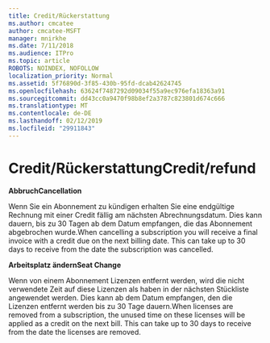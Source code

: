 ```yaml
---
title: Credit/Rückerstattung
ms.author: cmcatee
author: cmcatee-MSFT
manager: mnirkhe
ms.date: 7/11/2018
ms.audience: ITPro
ms.topic: article
ROBOTS: NOINDEX, NOFOLLOW
localization_priority: Normal
ms.assetid: 5f76890d-3f85-430b-95fd-dcab42624745
ms.openlocfilehash: 63624f7487292d09034f55a9ec976efa18363a91
ms.sourcegitcommit: dd43cc0a9470f98b8ef2a3787c823801d674c666
ms.translationtype: MT
ms.contentlocale: de-DE
ms.lasthandoff: 02/12/2019
ms.locfileid: "29911843"
---
```

# <a name="creditrefund"></a><span data-ttu-id="5ad2b-102">Credit/Rückerstattung</span><span class="sxs-lookup"><span data-stu-id="5ad2b-102">Credit/refund</span></span>

 <span data-ttu-id="5ad2b-103">**Abbruch**</span><span class="sxs-lookup"><span data-stu-id="5ad2b-103">**Cancellation**</span></span>
  
<span data-ttu-id="5ad2b-p101">Wenn Sie ein Abonnement zu kündigen erhalten Sie eine endgültige Rechnung mit einer Credit fällig am nächsten Abrechnungsdatum. Dies kann dauern, bis zu 30 Tagen ab dem Datum empfangen, die das Abonnement abgebrochen wurde.</span><span class="sxs-lookup"><span data-stu-id="5ad2b-p101">When cancelling a subscription you will receive a final invoice with a credit due on the next billing date. This can take up to 30 days to receive from the date the subscription was cancelled.</span></span>
  
 <span data-ttu-id="5ad2b-106">**Arbeitsplatz ändern**</span><span class="sxs-lookup"><span data-stu-id="5ad2b-106">**Seat Change**</span></span>
  
<span data-ttu-id="5ad2b-p102">Wenn von einem Abonnement Lizenzen entfernt werden, wird die nicht verwendete Zeit auf diese Lizenzen als haben in der nächsten Stückliste angewendet werden. Dies kann ab dem Datum empfangen, den die Lizenzen entfernt werden bis zu 30 Tage dauern.</span><span class="sxs-lookup"><span data-stu-id="5ad2b-p102">When licenses are removed from a subscription, the unused time on these licenses will be applied as a credit on the next bill. This can take up to 30 days to receive from the date the licenses are removed.</span></span>
  

